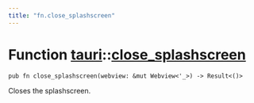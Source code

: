 ```yaml
---
title: "fn.close_splashscreen"
---
```


# Function [tauri](/docs/api/rust/tauri/index.html)::​[close_splashscreen](/docs/api/rust/tauri/)

    pub fn close_splashscreen(webview: &mut Webview<'_>) -> Result<()>

Closes the splashscreen.
